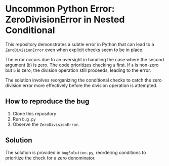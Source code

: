 # Uncommon Python Error: ZeroDivisionError in Nested Conditional
This repository demonstrates a subtle error in Python that can lead to a `ZeroDivisionError` even when explicit checks seem to be in place.

The error occurs due to an oversight in handling the case where the second argument (`b`) is zero. The code prioritizes checking `a` first. If `a` is non-zero but `b` is zero, the division operation still proceeds, leading to the error.

The solution involves reorganizing the conditional checks to catch the zero division error more effectively before the division operation is attempted.

## How to reproduce the bug
1. Clone this repository
2. Run `bug.py`
3. Observe the `ZeroDivisionError`.

## Solution
The solution is provided in `bugSolution.py`, reordering conditions to prioritize the check for a zero denominator.